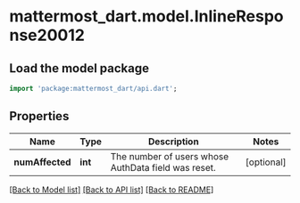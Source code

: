 # mattermost_dart.model.InlineResponse20012

## Load the model package
```dart
import 'package:mattermost_dart/api.dart';
```

## Properties
Name | Type | Description | Notes
------------ | ------------- | ------------- | -------------
**numAffected** | **int** | The number of users whose AuthData field was reset. | [optional] 

[[Back to Model list]](../README.md#documentation-for-models) [[Back to API list]](../README.md#documentation-for-api-endpoints) [[Back to README]](../README.md)


